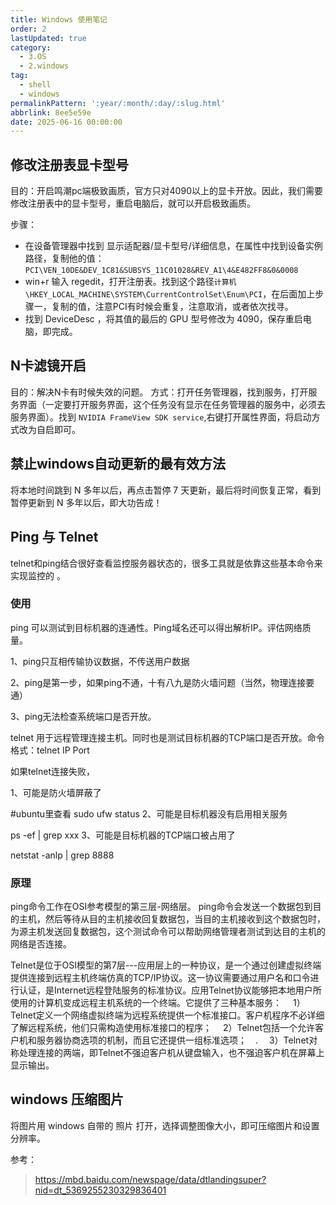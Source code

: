 ```yaml
---
title: Windows 使用笔记
order: 2
lastUpdated: true
category:
  - 3.OS
  - 2.windows
tag:
  - shell
  - windows
permalinkPattern: ':year/:month/:day/:slug.html'
abbrlink: 8ee5e59e
date: 2025-06-16 00:00:00
---
```


## 修改注册表显卡型号
目的：开启鸣潮pc端极致画质，官方只对4090以上的显卡开放。因此，我们需要修改注册表中的显卡型号，重启电脑后，就可以开启极致画质。

步骤：
- 在设备管理器中找到 显示适配器/显卡型号/详细信息，在属性中找到设备实例路径，复制他的值：`PCI\VEN_10DE&DEV_1C81&SUBSYS_11C01028&REV_A1\4&E482FF8&0&0008`
- win+r 输入 regedit，打开注册表。找到这个路径`计算机\HKEY_LOCAL_MACHINE\SYSTEM\CurrentControlSet\Enum\PCI`，在后面加上步骤一，复制的值，注意PCI有时候会重复，注意取消，或者依次找寻。
- 找到 DeviceDesc ，将其值的最后的 GPU 型号修改为 4090，保存重启电脑，即完成。

## N卡滤镜开启
目的：解决N卡有时候失效的问题。
方式：打开任务管理器，找到服务，打开服务界面（一定要打开服务界面，这个任务没有显示在任务管理器的服务中，必须去服务界面）。找到 `NVIDIA FrameView SDK service`,右键打开属性界面，将启动方式改为自启即可。

## 禁止windows自动更新的最有效方法
将本地时间跳到 N 多年以后，再点击暂停 7 天更新，最后将时间恢复正常，看到暂停更新到 N 多年以后，即大功告成！


## Ping 与 Telnet

telnet和ping结合很好查看监控服务器状态的，很多工具就是依靠这些基本命令来实现监控的 。
### 使用
ping 可以测试到目标机器的连通性。Ping域名还可以得出解析IP。评估网络质量。

1、ping只互相传输协议数据，不传送用户数据

2、ping是第一步，如果ping不通，十有八九是防火墙问题（当然，物理连接要通）

3、ping无法检查系统端口是否开放。

telnet 用于远程管理连接主机。同时也是测试目标机器的TCP端口是否开放。命令格式：telnet IP Port

如果telnet连接失败，

1、可能是防火墙屏蔽了

#ubuntu里查看
sudo ufw status
2、可能是目标机器没有启用相关服务

ps -ef | grep xxx
3、可能是目标机器的TCP端口被占用了

netstat -anlp | grep 8888

### 原理
ping命令工作在OSI参考模型的第三层-网络层。
ping命令会发送一个数据包到目的主机，然后等待从目的主机接收回复数据包，当目的主机接收到这个数据包时，为源主机发送回复数据包，这个测试命令可以帮助网络管理者测试到达目的主机的网络是否连接。

Telnet是位于OSI模型的第7层---应用层上的一种协议，是一个通过创建虚拟终端提供连接到远程主机终端仿真的TCP/IP协议。这一协议需要通过用户名和口令进行认证，是Internet远程登陆服务的标准协议。应用Telnet协议能够把本地用户所使用的计算机变成远程主机系统的一个终端。它提供了三种基本服务：　
1）Telnet定义一个网络虚拟终端为远程系统提供一个标准接口。客户机程序不必详细了解远程系统，他们只需构造使用标准接口的程序；　
2）Telnet包括一个允许客户机和服务器协商选项的机制，而且它还提供一组标准选项；　.　
3）Telnet对称处理连接的两端，即Telnet不强迫客户机从键盘输入，也不强迫客户机在屏幕上显示输出。


## windows 压缩图片

将图片用 windows 自带的 照片 打开，选择调整图像大小，即可压缩图片和设置分辨率。

参考：
> https://mbd.baidu.com/newspage/data/dtlandingsuper?nid=dt_5369255230329836401